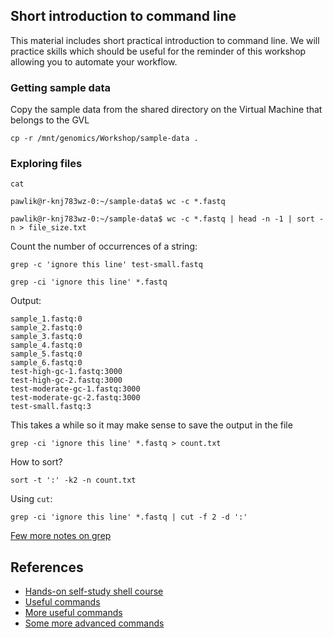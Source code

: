 ## Short introduction to command line

This material includes short practical introduction to command line. We will practice skills which should be useful 
for the reminder of this workshop allowing you to automate your workflow.

### Getting sample data

Copy the sample data from the shared directory on the Virtual Machine that belongs to the GVL

```
cp -r /mnt/genomics/Workshop/sample-data .
```

### Exploring files

```
cat 
```

```
pawlik@r-knj783wz-0:~/sample-data$ wc -c *.fastq
```

```
pawlik@r-knj783wz-0:~/sample-data$ wc -c *.fastq | head -n -1 | sort -n > file_size.txt
```

Count the number of occurrences of a string:
```
grep -c 'ignore this line' test-small.fastq 
```


```
grep -ci 'ignore this line' *.fastq
```

Output:

```
sample_1.fastq:0
sample_2.fastq:0
sample_3.fastq:0
sample_4.fastq:0
sample_5.fastq:0
sample_6.fastq:0
test-high-gc-1.fastq:3000
test-high-gc-2.fastq:3000
test-moderate-gc-1.fastq:3000
test-moderate-gc-2.fastq:3000
test-small.fastq:3
```

This takes a while so it may make sense to save the output in the file
```
grep -ci 'ignore this line' *.fastq > count.txt
```

How to sort?

```
sort -t ':' -k2 -n count.txt
```

Using `cut`:

```
grep -ci 'ignore this line' *.fastq | cut -f 2 -d ':'
```


[Few more notes on grep](https://help.ubuntu.com/community/grep)

## References
* [Hands-on self-study shell course](http://swcarpentry.github.io/shell-novice)
* [Useful commands](https://github.com/joseah/command-line-for-bioinformatics/blob/master/commands.md)
* [More useful commands](https://github.com/joseah/command-line-for-bioinformatics)
* [Some more advanced commands](http://williamslab.bscb.cornell.edu/?page_id=235)

